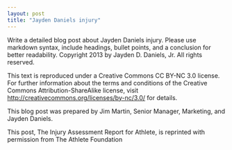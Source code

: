```yaml
---
layout: post
title: "Jayden Daniels injury"
---
```


Write a detailed blog post about Jayden Daniels injury. Please use markdown syntax, include headings, bullet points, and a conclusion for better readability. Copyright 2013 by Jayden D. Daniels, Jr. All rights reserved.

This text is reproduced under a Creative Commons CC BY-NC 3.0 license. For further information about the terms and conditions of the Creative Commons Attribution-ShareAlike license, visit http://creativecommons.org/licenses/by-nc/3.0/ for details.

This blog post was prepared by Jim Martin, Senior Manager, Marketing, and Jayden Daniels.

This post, The Injury Assessment Report for Athlete, is reprinted with permission from The Athlete Foundation
